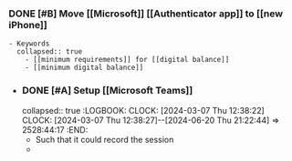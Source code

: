 ### DONE [#B] Move [[Microsoft]] [[Authenticator app]] to [[new iPhone]]
	- Keywords
	  collapsed:: true
		- [[minimum requirements]] for [[digital balance]]
		- [[minimum digital balance]]
- ### DONE [#A] Setup [[Microsoft Teams]]
  collapsed:: true
  :LOGBOOK:
  CLOCK: [2024-03-07 Thu 12:38:22]
  CLOCK: [2024-03-07 Thu 12:38:27]--[2024-06-20 Thu 21:22:44] =>  2528:44:17
  :END:
	- Such that it could record the session
	-